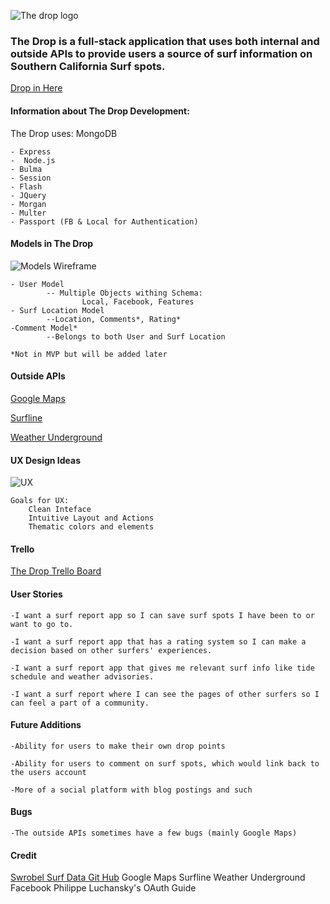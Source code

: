 ![The drop logo](public/images/thedropslogan.png)

### The Drop is a full-stack application that uses both internal and outside APIs to provide users a source of surf information on Southern California Surf spots. 

[Drop in Here](https://thedrop.herokuapp.com/)

#### Information about The Drop Development:

The Drop uses:
	MongoDB  


	- Express
	-  Node.js
	- Bulma
	- Session
	- Flash
	- JQuery
	- Morgan
	- Multer
	- Passport (FB & Local for Authentication)



#### Models in The Drop

![Models Wireframe](public/images/wireframe.png)


	- User Model
			-- Multiple Objects withing Schema:
					Local, Facebook, Features
	- Surf Location Model
			--Location, Comments*, Rating*
	-Comment Model*
			--Belongs to both User and Surf Location

	*Not in MVP but will be added later


#### Outside APIs
[Google Maps](https://developers.google.com/maps/documentation/javascript/get-api-key)

[Surfline](https://new.surfline.com/)

[Weather Underground](https://www.wunderground.com/weather/api/)




#### UX Design Ideas
![UX](public/images/ux.png)

	Goals for UX:
		Clean Inteface
		Intuitive Layout and Actions
		Thematic colors and elements

#### Trello

[The Drop Trello Board](https://trello.com/b/EhADaEb6/the-drop)


#### User Stories


	-I want a surf report app so I can save surf spots I have been to or want to go to.

	-I want a surf report app that has a rating system so I can make a decision based on other surfers' experiences.

	-I want a surf report app that gives me relevant surf info like tide schedule and weather advisories.

	-I want a surf report where I can see the pages of other surfers so I can feel a part of a community.



#### Future Additions

	-Ability for users to make their own drop points

	-Ability for users to comment on surf spots, which would link back to the users account

	-More of a social platform with blog postings and such


#### Bugs

	-The outside APIs sometimes have a few bugs (mainly Google Maps)


#### Credit

[Swrobel Surf Data Git Hub](https://github.com/swrobel/meta-surf-forecast)
Google Maps
Surfline
Weather Underground
Facebook
Philippe Luchansky's OAuth Guide
